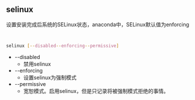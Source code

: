## selinux 


设置安装完成后系统的SELinux状态，anaconda中，SELinux默认值为enforcing



```bash


selinux [--disabled--enforcing--permissive]


```



  + --disabled
    + 禁用selinux
  + --enforcing
    + 设置selinux为强制模式
  + --permissive
    + 宽恕模式。启用selinux，但是只记录将被强制模式拒绝的事情。

